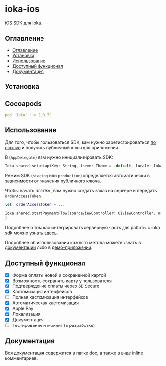 # ioka-ios

iOS SDK для [ioka](https://ioka.kz).

## Оглавление
- [Оглавление](#оглавление)
- [Установка](#установка)
- [Использование](#использование)
- [Доступный функционал](#доступный-функционал)
- [Документация](#документация)

## Установка

## Cocoapods
```yaml
pod 'Ioka' '~> 1.0.7'
```

## Использование

Для того, чтобы пользоваться SDK, вам нужно зарегистрироваться 
[по ссылке](https://ioka.kz/contact-form) и получить публичный ключ для 
приложения.

В (`AppDelegate`) вам нужно инициализировать SDK:

```Swift
Ioka.shared.setup(apiKey: String, theme: Theme = .default, locale: IokaLocale = .automatic, applePayConfiguration: ApplePayConfiguration)
```

Режим SDK (`staging` или `production`) определяется автоматически в зависимости 
от значения публичного ключа.

Чтобы начать платёж, вам нужно создать заказ на сервере и передать 
`orderAccessToken`:

```Swift
let  orderAccessToken = ...

Ioka.shared.startPaymentFlow(sourceViewController: UIViewController, orderAccessToken: String, applePayState: ApplePayState = .disable) { [weak self] in result
}
```

Подробнее о том как интегрировать серверную часть для работы с ioka sdk можно узнать [здесь](https://docs.google.com/document/d/1baMx2I1vHoWYBC0x5fZbDIVAj5kR7YDy5A12lXlpfT8/edit#heading=h.atr9ary48uhs).

Подробнее об использовании каждого метода можете узнать в 
[документации](./doc/README.md) либо в [демо-приложении](./demo/lib/main.dart).

## Доступный функционал

- [x] Форма оплаты новой и сохраненной картой
- [x] Возможность сохранять карту у пользователя
- [x] Подтверждение оплаты через 3D Secure
- [x] Кастомизация интерфейсов
- [ ] Полная кастомизация интерфейсов 
- [x] Автоматическая кастомизация
- [x] Apple Pay
- [x] Локализация
- [x] Документация
- [ ] Тестирование и мокинг (в разработке)

## Документация

Вся документация содержится в папке [doc](./doc), а также в виде inline
комментариев.
